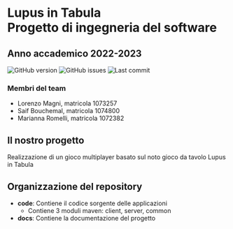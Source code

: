 # Lupus in Tabula<br>Progetto di ingegneria del software
## Anno accademico 2022-2023
![GitHub version](https://img.shields.io/badge/snapshot-0.0.1-blue)
![GitHub issues](https://img.shields.io/github/issues/LoreSchaeffer/LupusInTabula-SoftEng)
![Last commit](https://img.shields.io/github/last-commit/LoreSchaeffer/LupusInTabula-SoftEng)


### Membri del team
- Lorenzo Magni, matricola 1073257 <br>
- Saif Bouchemal, matricola 1074800 <br>
- Marianna Romelli, matricola 1072382 <br>

## Il nostro progetto
Realizzazione di un gioco multiplayer basato sul noto gioco da tavolo Lupus in Tabula

## Organizzazione del repository
- __code__: Contiene il codice sorgente delle applicazioni
  + Contiene 3 moduli maven: client, server, common
- __docs__: Contiene la documentazione del progetto
